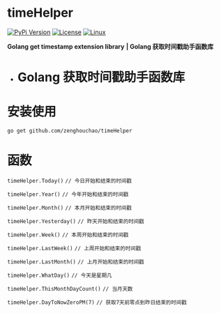 # timeHelper
[![PyPi Version](https://img.shields.io/pypi/v/mmdnn.svg)](https://pypi.org/project/mmdnn/)
[![License](https://img.shields.io/badge/license-MIT-blue.svg)](LICENSE)
[![Linux](https://travis-ci.org/Microsoft/MMdnn.svg?branch=master)](https://travis-ci.org/Microsoft/MMdnn)


**Golang get timestamp extension library**
**| Golang 获取时间戳助手函数库**

- # Golang 获取时间戳助手函数库

# 安装使用
`go get github.com/zenghouchao/timeHelper`

# **函数**
`timeHelper.Today()`    `// 今日开始和结束的时间戳` 

`timeHelper.Year()`  `// 今年开始和结束的时间戳`

`timeHelper.Month()`  `// 本月开始和结束的时间戳`

`timeHelper.Yesterday()`   `// 昨天开始和结束的时间戳`

`timeHelper.Week()`   `// 本周开始和结束的时间戳`

`timeHelper.LastWeek()`   `// 上周开始和结束的时间戳`

`timeHelper.LastMonth()`   `// 上月开始和结束的时间戳`

`timeHelper.WhatDay()`   `// 今天是星期几`

`timeHelper.ThisMonthDayCount()`   `// 当月天数`

`timeHelper.DayToNowZeroPM(7)`   `// 获取7天前零点到昨日结束的时间戳`
 
